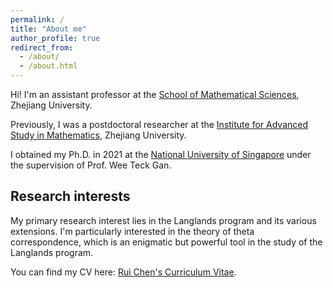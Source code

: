 ```yaml
---
permalink: /
title: "About me"
author_profile: true
redirect_from: 
  - /about/
  - /about.html
---
```


Hi! I'm an assistant professor at the [School of Mathematical Sciences](http://www.math.zju.edu.cn), Zhejiang University.

Previously, I was a postdoctoral researcher at the [Institute for Advanced Study in Mathematics](http://www.iasm.zju.edu.cn), Zhejiang University.

I obtained my Ph.D. in 2021 at the [National University of Singapore](https://www.math.nus.edu.sg) under the supervision of Prof. Wee Teck Gan.

Research interests
------
My primary research interest lies in the Langlands program and its various extensions. I'm particularly interested in the theory of theta correspondence, which is an enigmatic but powerful tool in the study of the Langlands program.

You can find my CV here: [Rui Chen's Curriculum Vitae](https://sato-sugar.github.io/rchenmat94/assets/CVRuiChen2025Aug.pdf).
